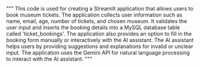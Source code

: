 """
This code is used for creating a Streamlit application that allows users to book museum tickets. 
The application collects user information such as name, email, age, number of tickets, and chosen museum. 
It validates the user input and inserts the booking details into a MySQL database table called 'ticket_bookings'. 
The application also provides an option to fill in the booking form manually or interactively with the AI assistant. 
The AI assistant helps users by providing suggestions and explanations for invalid or unclear input. 
The application uses the Gemini API for natural language processing to interact with the AI assistant.
"""
